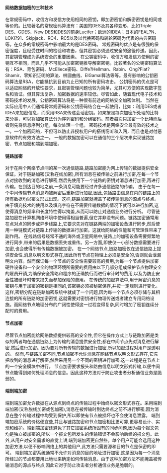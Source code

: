 #### 网络数据加密的三种技术 
在常规密码中，收信方和发信方使用相同的密钥，即加密密钥和解密密钥是相同或等价的。比较著名的常规密码算法有：美国的DES及其各种变形，比如Triple DES、GDES、New DES和DES的前身Lucifer；欧洲的IDEA；日本的FEAL?N、LOKI?91、Skipjack、RC4、RC5以及以代换密码和转轮密码为代表的古典密码等。在众多的常规密码中影响最大的是DES密码。 
常规密码的优点是有很强的保密强度，且经受住时间的检验和攻击，但其密钥必须通过安全的途径传送。因此，其密钥管理成为系统安全的重要因素。 
在公钥密码中，收信方和发信方使用的密钥互不相同，而且几乎不可能从加密密钥推导解密密钥。比较著名的公钥密码算法有：RSA、背包密码、McEliece密码、Diffe?Hellman、Rabin、Ong?Fiat?Shamir、零知识证明的算法、椭圆曲线、EIGamal算法等等。最有影响的公钥密码算法是RSA，它能抵抗到目前为止已知的所有密码攻击。 
公钥密码的优点是可以适应网络的开放性要求，且密钥管理问题也较为简单，尤其可方便的实现数字签名和验证。但其算法复杂，加密数据的速率较低。尽管如此，随着现代电子技术和密码技术的发展，公钥密码算法将是一种很有前途的网络安全加密体制。 
当然在实际应用中人们通常将常规密码和公钥密码结合在一起使用，比如：利用DES或者IDEA来加密信息，而采用RSA来传递会话密钥。如果按照每次加密所处理的比特来分类，可以将加密算法分为序列密码和分组密码。前者每次只加密一个比特而后者则先将信息序列分组，每次处理一个组。
密码技术是网络安全最有效的技术之一。一个加密网络，不但可以防止非授权用户的搭线窃听和入网，而且也是对付恶意软件的有效方法之一。 
一般的数据加密可以在通信的三个层次来实现链路加密、节点加密和端到端加密。 
#### 链路加密 
对于在两个网络节点间的某一次通信链路,链路加密能为网上传输的数据提供安全保证。对于链路加密(又称在线加密),所有消息在被传输之前进行加密,在每一个节点对接收到的消息进行解密,然后先使用下一个链路的密钥对消息进行加密,再进行传输。在到达目的地之前,一条消息可能要经过许多通信链路的传输。 
由于在每一个中间传输节点消息均被解密后重新进行加密,因此,包括路由信息在内的链路上的所有数据均以密文形式出现。这样,链路加密就掩盖了被传输消息的源点与终点。由于填充技术的使用以及填充字符在不需要传输数据的情况下就可以进行加密,这使得消息的频率和长度特性得以掩盖,从而可以防止对通信业务进行分析。 
尽管链路加密在计算机网络环境中使用得相当普遍,但它并非没有问题。链路加密通常用在点对点的同步或异步线路上,它要求先对在链路两端的加密设备进行同步,然后使用一种链模式对链路上传输的数据进行加密。这就给网络的性能和可管理性带来了副作用。 
在线路信号经常不通的海外或卫星网络中,链路上的加密设备需要频繁地进行同步,带来的后果是数据丢失或重传。另一方面,即使仅一小部分数据需要进行加密,也会使得所有传输数据被加密。 
在一个网络节点,链路加密仅在通信链路上提供安全性,消息以明文形式存在,因此所有节点在物理上必须是安全的,否则就会泄漏明文内容。然而保证每一个节点的安全性需要较高的费用,为每一个节点提供加密硬件设备和一个安全的物理环境所需要的费用由以下几部分组成保护节点物理安全的雇员开销,为确保安全策略和程序的正确执行而进行审计时的费用,以及为防止安全性被破坏时带来损失而参加保险的费用。 
在传统的加密算法中,用于解密消息的密钥与用于加密的密钥是相同的,该密钥必须被秘密保存,并按一定规则进行变化。这样,密钥分配在链路加密系统中就成了一个问题,因为每一个节点必须存储与其相连接的所有链路的加密密钥,这就需要对密钥进行物理传送或者建立专用网络设施。而网络节点地理分布的广阔性使得这一过程变得复杂,同时增加了密钥连续分配时的费用。
#### 节点加密 
尽管节点加密能给网络数据提供较高的安全性,但它在操作方式上与链路加密是类似的两者均在通信链路上为传输的消息提供安全性;都在中间节点先对消息进行解密,然后进行加密。因为要对所有传输的数据进行加密,所以加密过程对用户是透明的。 
然而,与链路加密不同,节点加密不允许消息在网络节点以明文形式存在,它先把收到的消息进行解密,然后采用另一个不同的密钥进行加密,这一过程是在节点上的一个安全模块中进行。 
节点加密要求报头和路由信息以明文形式传输,以便中间节点能得到如何处理消息的信息。因此这种方法对于防止攻击者分析通信业务是脆弱的。 
#### 端到端加密 
端到端加密允许数据在从源点到终点的传输过程中始终以密文形式存在。采用端到端加密(又称脱线加密或包加密),消息在被传输时到达终点之前不进行解密,因为消息在整个传输过程中均受到保护,所以即使有节点被损坏也不会使消息泄露。 
端到端加密系统的价格便宜些,并且与链路加密和节点加密相比更可靠,更容易设计、实现和维护。端到端加密还避免了其它加密系统所固有的同步问题,因为每个报文包均是独立被加密的,所以一个报文包所发生的传输错误不会影响后续的报文包。此外,从用户对安全需求的直觉上讲,端到端加密更自然些。单个用户可能会选用这种加密方法,以便不影响网络上的其他用户,此方法只需要源和目的节点是保密的即可。 
端到端加密系统通常不允许对消息的目的地址进行加密,这是因为每一个消息所经过的节点都要用此地址来确定如何传输消息。由于这种加密方法不能掩盖被传输消息的源点与终点,因此它对于防止攻击者分析通信业务是脆弱的。